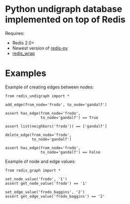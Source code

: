 Python undigraph database implemented on top of Redis
===========================================

Requires:

* Redis 2.0+
* Newest version of [redis-py](http://github.com/andymccurdy/redis-py)
* [redis_wrap](http://pypi.python.org/pypi/redis_wrap)


Examples
========

Example of creating edges between nodes:

    from redis_undigraph import *

    add_edge(from_node='frodo', to_node='gandalf')

    assert has_edge(from_node='frodo',
                    to_node='gandalf') == True

    assert list(neighbors('frodo')) == ['gandalf']

    delete_edge(from_node='frodo',
                to_node='gandalf')

    assert has_edge(from_node='frodo',
                    to_node='gandalf') == False


Example of node and edge values:

    from redis_graph import *

    set_node_value('frodo', '1')
    assert get_node_value('frodo') == '1'

    set_edge_value('frodo_baggins', '2')
    assert get_edge_value('frodo_baggins') == '2'